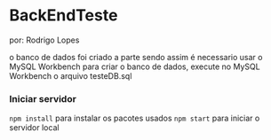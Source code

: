 # BackEndTeste

por: Rodrigo Lopes

o banco de dados foi criado a parte sendo assim é necessario usar o MySQL Workbench para criar o banco de dados, execute no MySQL Workbench o arquivo testeDB.sql

### Iniciar servidor

`npm install` para instalar os pacotes usados
`npm start` para iniciar o servidor local
